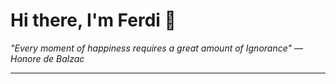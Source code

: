 <h1>Hi there, I'm Ferdi 👋</h1>

<p><em>
  "Every moment of happiness requires a great amount of Ignorance" — Honore de Balzac
</em></p>

---
